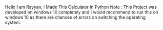 Hello I am Rayyan, I Made This Calculator In Python 
Note : This Project was developed on windows 10 completely and I would recommend to run this on windows 10 as there are chances of errors on switching the operating system.
